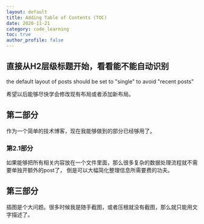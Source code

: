 ```yaml
---
layout: default
title: Adding Table of Contents (TOC)
date: 2020-11-21
category: code_learning
toc: true
author_profile: false
---
```


## 直接从H2层级标题开始，看看能不能自动识别

the default layout of posts should be set to "single" to avoid "recent posts"

希望以后能够尽快学会修改现有布局或者添加新布局。

## 第二部分
作为一个简单的技术博客，现在我能够做到的部分已经够用了。

### 第2.1部分
如果能够把所有相关内容放在一个文件里面，那么很多复杂的数据处理流程就不需要单独开额外的post了，
倒是可以大幅简化整理信息所需要费的功夫。

## 第三部分
插图是个大问题。很多时候我是随手截图，或者压根就没有截图，那么就只能用文字描述了。